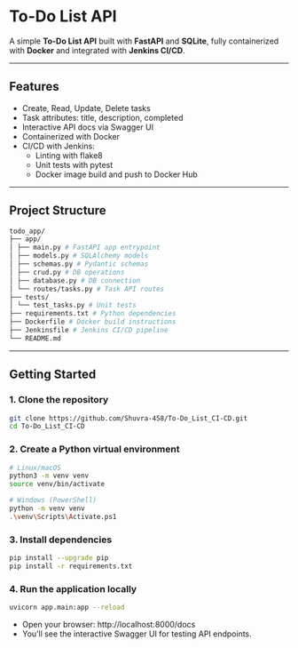 # To-Do List API

A simple **To-Do List API** built with **FastAPI** and **SQLite**, fully containerized with **Docker** and integrated with **Jenkins CI/CD**.

---

## Features

- Create, Read, Update, Delete tasks
- Task attributes: title, description, completed
- Interactive API docs via Swagger UI
- Containerized with Docker
- CI/CD with Jenkins:
  - Linting with flake8
  - Unit tests with pytest
  - Docker image build and push to Docker Hub

---

## Project Structure
```bash
todo_app/
├── app/
│ ├── main.py # FastAPI app entrypoint
│ ├── models.py # SQLAlchemy models
│ ├── schemas.py # Pydantic schemas
│ ├── crud.py # DB operations
│ ├── database.py # DB connection
│ └── routes/tasks.py # Task API routes
├── tests/
│ └── test_tasks.py # Unit tests
├── requirements.txt # Python dependencies
├── Dockerfile # Docker build instructions
├── Jenkinsfile # Jenkins CI/CD pipeline
└── README.md
```


---

## Getting Started

### 1. Clone the repository

```bash
git clone https://github.com/Shuvra-458/To-Do_List_CI-CD.git
cd To-Do_List_CI-CD
```

### 2. Create a Python virtual environment
```bash
# Linux/macOS
python3 -m venv venv
source venv/bin/activate

# Windows (PowerShell)
python -m venv venv
.\venv\Scripts\Activate.ps1
```

### 3. Install dependencies
```bash
pip install --upgrade pip
pip install -r requirements.txt
```

### 4. Run the application locally
```bash
uvicorn app.main:app --reload
```

- Open your browser: http://localhost:8000/docs
- You’ll see the interactive Swagger UI for testing API endpoints.
